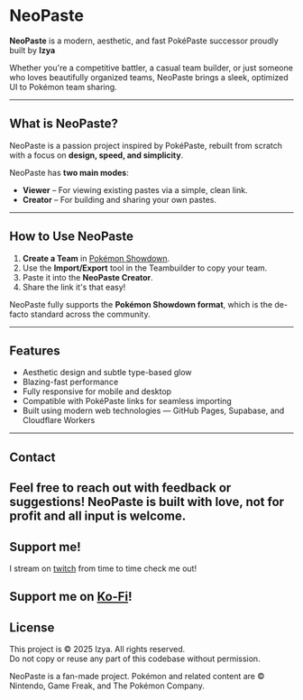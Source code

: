 #  NeoPaste

**NeoPaste** is a modern, aesthetic, and fast PokéPaste successor proudly built by **Izya**

Whether you're a competitive battler, a casual team builder, or just someone who loves beautifully organized teams, NeoPaste brings a sleek, optimized UI to Pokémon team sharing.

---

##  What is NeoPaste?

NeoPaste is a passion project inspired by PokéPaste, rebuilt from scratch with a focus on **design, speed, and simplicity**.

NeoPaste has **two main modes**:

-  **Viewer** – For viewing existing pastes via a simple, clean link.
-  **Creator** – For building and sharing your own pastes.

---

##  How to Use NeoPaste

1. **Create a Team** in [Pokémon Showdown](https://play.pokemonshowdown.com/teambuilder).
2. Use the **Import/Export** tool in the Teambuilder to copy your team.
3. Paste it into the **NeoPaste Creator**.
4. Share the link it's that easy!

NeoPaste fully supports the **Pokémon Showdown format**, which is the de-facto standard across the community.

---

##  Features

-  Aesthetic design and subtle type-based glow
-  Blazing-fast performance
-  Fully responsive for mobile and desktop
-  Compatible with PokéPaste links for seamless importing
-  Built using modern web technologies — GitHub Pages, Supabase, and Cloudflare Workers

---

## Contact

Feel free to reach out with feedback or suggestions! NeoPaste is built with love, not for profit and all input is welcome. 
---
## Support me!

I stream on [twitch](https://www.twitch.tv/izyalovesgothmommies) from time to time check me out!

Support me on [Ko-Fi](https://ko-fi.com/izyalovesgothmommies)!
---
## License

This project is © 2025 Izya. All rights reserved.  
Do not copy or reuse any part of this codebase without permission.

NeoPaste is a fan-made project. Pokémon and related content are © Nintendo, Game Freak, and The Pokémon Company.

